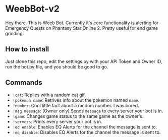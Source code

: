 # WeebBot-v2

Hey there. This is Weeb Bot. Currently it's core functionality is alerting for Emergency Quests on Phantasy Star Online 2. Pretty useful for end game grinding.

## How to install

Just clone this repo, edit the settings.py with your API Token and Owner ID, run the bot.py file, and you should be good to go.

## Commands

- `!cat`: Replies with a random cat gif.
- `!pokemon name`: Retrives info about the pokemon named `name`.
- `!number`: Cool little fact about a random number. I was bored.
- `!msg message`: (Owner only) Sends `message` to every server your bot is in.
- `!game`: Changes game status to the same game as the owner's.
- `!servers`: Prints every server your bot is in.
- `!eq enable`: Enables EQ Alerts for the channel the message is sent to.
- `!eq disable`: Disables EQ Alerts for the channel the message is sent to.
